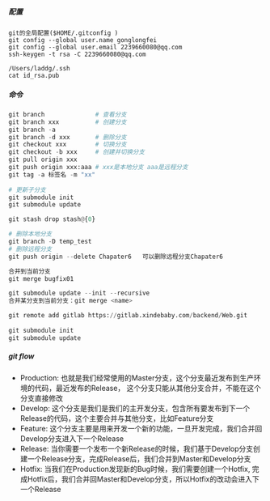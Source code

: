 ##### 配置

```
git的全局配置($HOME/.gitconfig )
git config --global user.name gonglongfei
git config --global user.email 2239660080@qq.com
ssh-keygen -t rsa -C 2239660080@qq.com

/Users/laddg/.ssh
cat id_rsa.pub
```

##### 命令

```Python
git branch				# 查看分支
git	branch xxx			# 创建分支
git branch -a
git branch -d xxx		# 删除分支
git checkout xxx		# 切换分支
git checkout -b xxx		# 创建并切换分支
git pull origin xxx
git push origin xxx:aaa	# xxx是本地分支 aaa是远程分支
git tag -a 标签名 -m "xx"    
    
# 更新子分支
git submodule init
git submodule update

git stash drop stash@{0}

# 删除本地分支
git branch -D temp_test
# 删除远程分支
git push origin --delete Chapater6   可以删除远程分支Chapater6   

合并到当前分支
git merge bugfix01

git submodule update --init --recursive
合并某分支到当前分支：git merge <name>

git remote add gitlab https://gitlab.xindebaby.com/backend/Web.git
  
git submodule init
git submodule update
```

##### git flow

- Production: 也就是我们经常使用的Master分支，这个分支最近发布到生产环境的代码，最近发布的Release， 这个分支只能从其他分支合并，不能在这个分支直接修改
- Develop: 这个分支是我们是我们的主开发分支，包含所有要发布到下一个Release的代码，这个主要合并与其他分支，比如Feature分支
- Feature: 这个分支主要是用来开发一个新的功能，一旦开发完成，我们合并回Develop分支进入下一个Release
- Release: 当你需要一个发布一个新Release的时候，我们基于Develop分支创建一个Release分支，完成Release后，我们合并到Master和Develop分支
- Hotfix: 当我们在Production发现新的Bug时候，我们需要创建一个Hotfix, 完成Hotfix后，我们合并回Master和Develop分支，所以Hotfix的改动会进入下一个Release

```

















```





















